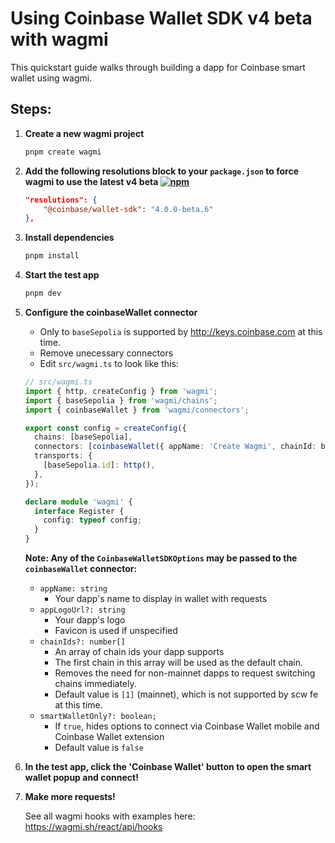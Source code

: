 # Using Coinbase Wallet SDK v4 beta with wagmi

This quickstart guide walks through building a dapp for Coinbase smart wallet using wagmi.

## Steps:

1. **Create a new wagmi project**
   ```sh
   pnpm create wagmi
   ```
2. **Add the following resolutions block to your `package.json` to force wagmi to use the latest v4 beta [![npm](https://img.shields.io/npm/v/@coinbase/wallet-sdk/beta.svg)](https://www.npmjs.com/package/@coinbase/wallet-sdk/v/beta)**
   ```json
   "resolutions": {
       "@coinbase/wallet-sdk": "4.0.0-beta.6"
   },
   ```
3. **Install dependencies**
   ```sh
   pnpm install
   ```
4. **Start the test app**
   ```sh
   pnpm dev
   ```
5. **Configure the coinbaseWallet connector**

   - Only to `baseSepolia` is supported by http://keys.coinbase.com at this time.
   - Remove unecessary connectors
   - Edit `src/wagmi.ts` to look like this:

   ```typescript
   // src/wagmi.ts
   import { http, createConfig } from 'wagmi';
   import { baseSepolia } from 'wagmi/chains';
   import { coinbaseWallet } from 'wagmi/connectors';

   export const config = createConfig({
     chains: [baseSepolia],
     connectors: [coinbaseWallet({ appName: 'Create Wagmi', chainId: baseSepolia.id })],
     transports: {
       [baseSepolia.id]: http(),
     },
   });

   declare module 'wagmi' {
     interface Register {
       config: typeof config;
     }
   }
   ```

   **Note: Any of the `CoinbaseWalletSDKOptions` may be passed to the `coinbaseWallet` connector:**

   - `appName: string`
     - Your dapp's name to display in wallet with requests
   - `appLogoUrl?: string`
     - Your dapp's logo
     - Favicon is used if unspecified
   - `chainIds?: number[]`
     - An array of chain ids your dapp supports
     - The first chain in this array will be used as the default chain.
     - Removes the need for non-mainnet dapps to request switching chains immediately.
     - Default value is `[1]` (mainnet), which is not supported by scw fe at this time.
   - `smartWalletOnly?: boolean;`
     - If `true`, hides options to connect via Coinbase Wallet mobile and Coinbase Wallet extension
     - Default value is `false`

6. **In the test app, click the 'Coinbase Wallet' button to open the smart wallet popup and connect!**
7. **Make more requests!**

   See all wagmi hooks with examples here: https://wagmi.sh/react/api/hooks
